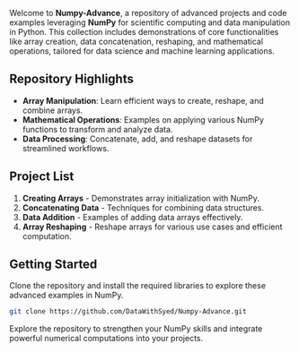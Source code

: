 Welcome to **Numpy-Advance**, a repository of advanced projects and code examples leveraging **NumPy** for scientific computing and data manipulation in Python. This collection includes demonstrations of core functionalities like array creation, data concatenation, reshaping, and mathematical operations, tailored for data science and machine learning applications.

## Repository Highlights

- **Array Manipulation**: Learn efficient ways to create, reshape, and combine arrays.
- **Mathematical Operations**: Examples on applying various NumPy functions to transform and analyze data.
- **Data Processing**: Concatenate, add, and reshape datasets for streamlined workflows.

## Project List

1. **Creating Arrays** - Demonstrates array initialization with NumPy.
2. **Concatenating Data** - Techniques for combining data structures.
3. **Data Addition** - Examples of adding data arrays effectively.
4. **Array Reshaping** - Reshape arrays for various use cases and efficient computation.

## Getting Started

Clone the repository and install the required libraries to explore these advanced examples in NumPy.

```bash
git clone https://github.com/DataWithSyed/Numpy-Advance.git
```

Explore the repository to strengthen your NumPy skills and integrate powerful numerical computations into your projects.
